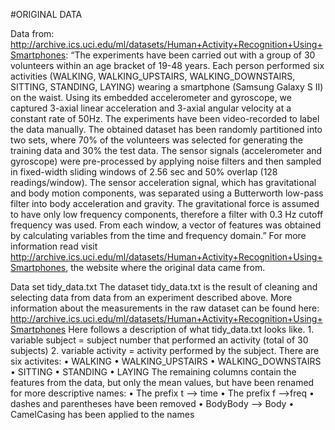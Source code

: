 \#ORIGINAL DATA

Data from:
<a href="http://archive.ics.uci.edu/ml/datasets/Human+Activity+Recognition+Using+Smartphones" class="uri">http://archive.ics.uci.edu/ml/datasets/Human+Activity+Recognition+Using+Smartphones</a>:
“The experiments have been carried out with a group of 30 volunteers
within an age bracket of 19-48 years. Each person performed six
activities (WALKING, WALKING\_UPSTAIRS, WALKING\_DOWNSTAIRS, SITTING,
STANDING, LAYING) wearing a smartphone (Samsung Galaxy S II) on the
waist. Using its embedded accelerometer and gyroscope, we captured
3-axial linear acceleration and 3-axial angular velocity at a constant
rate of 50Hz. The experiments have been video-recorded to label the data
manually. The obtained dataset has been randomly partitioned into two
sets, where 70% of the volunteers was selected for generating the
training data and 30% the test data. The sensor signals (accelerometer
and gyroscope) were pre-processed by applying noise filters and then
sampled in fixed-width sliding windows of 2.56 sec and 50% overlap (128
readings/window). The sensor acceleration signal, which has
gravitational and body motion components, was separated using a
Butterworth low-pass filter into body acceleration and gravity. The
gravitational force is assumed to have only low frequency components,
therefore a filter with 0.3 Hz cutoff frequency was used. From each
window, a vector of features was obtained by calculating variables from
the time and frequency domain.” For more information read visit
<a href="http://archive.ics.uci.edu/ml/datasets/Human+Activity+Recognition+Using+Smartphones" class="uri">http://archive.ics.uci.edu/ml/datasets/Human+Activity+Recognition+Using+Smartphones</a>,
the website where the original data came from.

Data set tidy\_data.txt The dataset tidy\_data.txt is the result of
cleaning and selecting data from data from an experiment described
above. More information about the measurements in the raw dataset can be
found here:
<a href="http://archive.ics.uci.edu/ml/datasets/Human+Activity+Recognition+Using+Smartphones" class="uri">http://archive.ics.uci.edu/ml/datasets/Human+Activity+Recognition+Using+Smartphones</a>
Here follows a description of what tidy\_data.txt looks like. 1.
variable subject = subject number that performed an activity (total of
30 subjects) 2. variable activity = activity performed by the subject.
There are six activites: • WALKING • WALKING\_UPSTAIRS •
WALKING\_DOWNSTAIRS • SITTING • STANDING • LAYING The remaining columns
contain the features from the data, but only the mean values, but have
been renamed for more descriptive names: • The prefix t –&gt; time • The
prefix f –&gt;freq • dashes and parentheses have been removed • BodyBody
–&gt; Body • CamelCasing has been applied to the names
